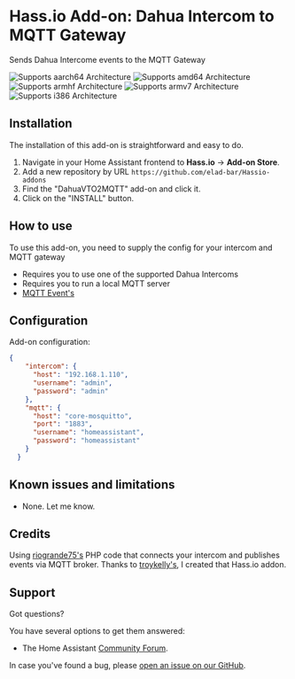 # Hass.io Add-on: Dahua Intercom to MQTT Gateway

Sends Dahua Intercome events to the MQTT Gateway

![Supports aarch64 Architecture][aarch64-shield] ![Supports amd64 Architecture][amd64-shield] ![Supports armhf Architecture][armhf-shield] ![Supports armv7 Architecture][armv7-shield] ![Supports i386 Architecture][i386-shield]

## Installation

The installation of this add-on is straightforward and easy to do.

1. Navigate in your Home Assistant frontend to **Hass.io** -> **Add-on Store**.
2. Add a new repository by URL `https://github.com/elad-bar/Hassio-addons`
3. Find the "DahuaVTO2MQTT" add-on and click it.
4. Click on the "INSTALL" button.

## How to use

To use this add-on, you need to supply the config for your intercom and MQTT gateway

- Requires you to use one of the supported Dahua Intercoms
- Requires you to run a local MQTT server
- [MQTT Event's][mqtt-events]


## Configuration

Add-on configuration:

```json
{
    "intercom": {
      "host": "192.168.1.110",
      "username": "admin",
      "password": "admin"
    },
    "mqtt": {
      "host": "core-mosquitto",
      "port": "1883",
      "username": "homeassistant",
      "password": "homeassistant"
    }
  }
```

## Known issues and limitations

- None. Let me know.

## Credits
Using [riogrande75's][original-author] PHP code that connects your intercom and publishes events via MQTT broker.
Thanks to [troykelly's][original-addon-author], I created that Hass.io addon.

## Support

Got questions?

You have several options to get them answered:
- The Home Assistant [Community Forum][forum].

In case you've found a bug, please [open an issue on our GitHub][issue].

[aarch64-shield]: https://img.shields.io/badge/aarch64-yes-green.svg
[amd64-shield]: https://img.shields.io/badge/amd64-yes-green.svg
[armhf-shield]: https://img.shields.io/badge/armhf-yes-green.svg
[armv7-shield]: https://img.shields.io/badge/armv7-yes-green.svg
[i386-shield]: https://img.shields.io/badge/i386-yes-green.svg
[forum]: https://community.home-assistant.io
[issue]: https://github.com/elad-bar/Hassio-addons/issues
[source-shield]: https://img.shields.io/badge/version-master-blue.svg
[source]: https://github.com/elad-bar/Dahua/tree/master
[original-author]: https://github.com/riogrande75/Dahua
[original-addon-author]: https://github.com/troykelly/
[mqtt-events]: https://github.com/elad-bar/Hassio-addons/blob/master/dahuavto2mqtt/Events.md
